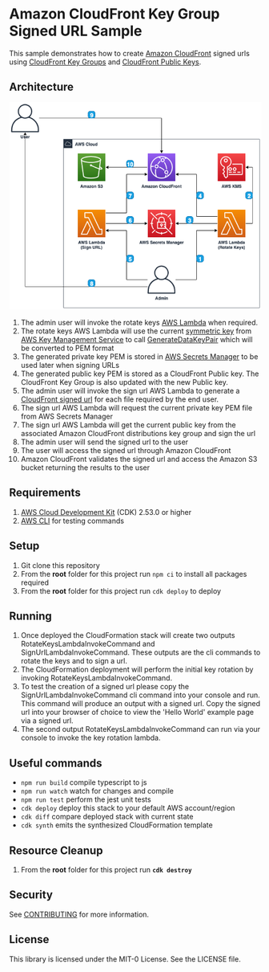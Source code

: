 # Amazon CloudFront Key Group Signed URL Sample

This sample demonstrates how to create [Amazon CloudFront](https://aws.amazon.com/cloudfront/) signed urls using [CloudFront Key Groups](https://docs.aws.amazon.com/AWSCloudFormation/latest/UserGuide/aws-resource-cloudfront-keygroup.html) and [CloudFront Public Keys](https://docs.aws.amazon.com/AWSCloudFormation/latest/UserGuide/aws-resource-cloudfront-publickey.html).

## Architecture
<img alt="Architecture" src="./images/architecture.png" />

1. The admin user will invoke the rotate keys [AWS Lambda](https://aws.amazon.com/lambda/) when required.
2. The rotate keys AWS Lambda will use the current [symmetric key](https://docs.aws.amazon.com/kms/latest/developerguide/concepts.html#symmetric-cmks) from [AWS Key Management Service](https://aws.amazon.com/kms/) to call [GenerateDataKeyPair](https://docs.aws.amazon.com/kms/latest/APIReference/API_GenerateDataKeyPair.html) which will be converted to PEM format
3. The generated private key PEM is stored in [AWS Secrets Manager](https://aws.amazon.com/secrets-manager/) to be used later when signing URLs
4. The generated public key PEM is stored as a CloudFront Public key. The CloudFront Key Group is also updated with the new Public key.
5. The admin user will invoke the sign url AWS Lambda to generate a [CloudFront signed url](https://docs.aws.amazon.com/AmazonCloudFront/latest/DeveloperGuide/private-content-signed-urls.html) for each file required by the end user.
6. The sign url AWS Lambda will request the current private key PEM file from AWS Secrets Manager
7. The sign url AWS Lambda will get the current public key from the associated Amazon CloudFront distributions key group and sign the url
8. The admin user will send the signed url to the user
9. The user will access the signed url through Amazon CloudFront
10. Amazon CloudFront validates the signed url and access the Amazon S3 bucket returning the results to the user

## Requirements
1. <a href="https://aws.amazon.com/cdk/">AWS Cloud Development Kit</a> (CDK) 2.53.0 or higher
2. [AWS CLI](https://aws.amazon.com/cli/) for testing commands

## Setup
1. Git clone this repository
2. From the <b>root</b> folder for this project run `npm ci` to install all packages required
3. From the <b>root</b> folder for this project run `cdk deploy` to deploy

## Running
1. Once deployed the CloudFormation stack will create two outputs RotateKeysLambdaInvokeCommand and SignUrlLambdaInvokeCommand. These outputs are the cli commands to rotate the keys and to sign a url.
2. The CloudFormation deployment will perform the initial key rotation by invoking RotateKeysLambdaInvokeCommand.
3. To test the creation of a signed url please copy the SignUrlLambdaInvokeCommand cli command into your console and run. This command will produce an output with a signed url. Copy the signed url into your browser of choice to view the 'Hello World' example page via a signed url. 
4. The second output RotateKeysLambdaInvokeCommand can run via your console to invoke the key rotation lambda.

## Useful commands

* `npm run build`   compile typescript to js
* `npm run watch`   watch for changes and compile
* `npm run test`    perform the jest unit tests
* `cdk deploy`      deploy this stack to your default AWS account/region
* `cdk diff`        compare deployed stack with current state
* `cdk synth`       emits the synthesized CloudFormation template

## Resource Cleanup
1. From the <b>root</b> folder for this project run <b>`cdk destroy`</b>

## Security

See [CONTRIBUTING](CONTRIBUTING.md#security-issue-notifications) for more information.

## License

This library is licensed under the MIT-0 License. See the LICENSE file.

